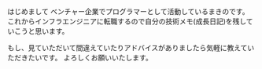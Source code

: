 <!--
title:   未経験インフラエンジニアの技術メモ
tags:    Linux,WindowsServer,インフラ,初心者エンジニア
id:      e96ae1ec44ccec34e04b
private: false
-->
はじめまして
ベンチャー企業でプログラマーとして活動しているまきのです。
これからインフラエンジニアに転職するので自分の技術メモ(成長日記)を残していこうと思います。

もし、見ていただいて間違えていたりアドバイスがありましたら気軽に教えていただきたいです。
よろしくお願いいたします。